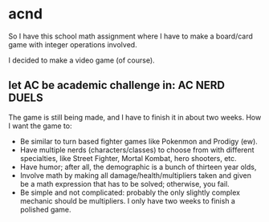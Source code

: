 # acnd

So I have this school math assignment where I have to make a board/card game with integer operations involved.

I decided to make a video game (of course).

## let AC be academic challenge in: AC NERD DUELS

The game is still being made, and I have to finish it in about two weeks. How I want the game to:
* Be similar to turn based fighter games like Pokenmon and Prodigy (ew).
* Have multiple nerds (characters/classes) to choose from with different specialties, like Street Fighter, Mortal Kombat, hero shooters, etc.
* Have humor; after all, the demographic is a bunch of thirteen year olds,
* Involve math by making all damage/health/multipliers taken and given be a math expression that has to be solved; otherwise, you fail.
* Be simple and not complicated: probably the only slightly complex mechanic should be multipliers. I only have two weeks to finish a polished game.
